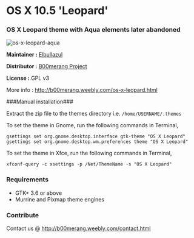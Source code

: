 # OS X 10.5 'Leopard'
### OS X Leopard theme with Aqua elements later abandoned

![os-x-leopard-aqua](http://b00merang.weebly.com/uploads/1/6/8/1/16813022/screenshot-2017-02-06-14-40-56_orig.png)

**Maintainer :** [Elbullazul](https://github.com/Elbullazul)

**Distributor :** [B00merang Project](https://github.com/B00merang-Project)

**License :** GPL v3

More info : http://b00merang.weebly.com/os-x-leopard.html

###Manual installation###

Extract the zip file to the themes directory i.e. `/home/USERNAME/.themes`

To set the theme in Gnome, run the following commands in Terminal,

```
gsettings set org.gnome.desktop.interface gtk-theme "OS X Leopard"
gsettings set org.gnome.desktop.wm.preferences theme "OS X Leopard"
```

To set the theme in Xfce, run the following commands in Terminal,

```
xfconf-query -c xsettings -p /Net/ThemeName -s "OS X Leopard"
```

### Requirements ###

- GTK+ 3.6 or above
- Murrine and Pixmap theme engines

### Contribute ###

Contact us @ http://b00merang.weebly.com/contact.html
